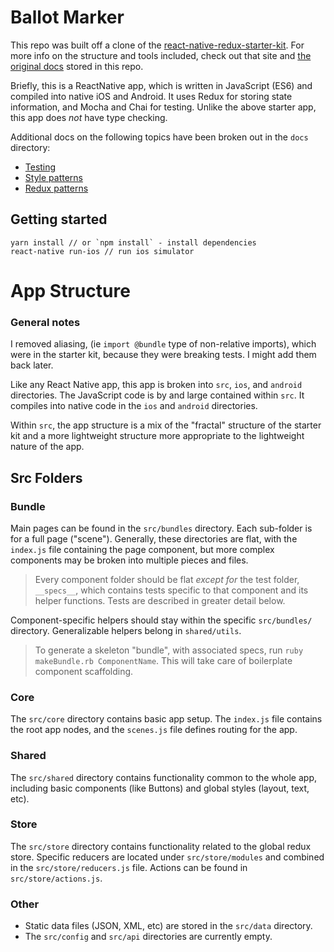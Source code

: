 # Ballot Marker

This repo was built off a clone of the [react-native-redux-starter-kit](https://github.com/LeoLeBras/react-native-redux-starter-kit). For more info on the structure and tools included, check out that site and [the original docs](docs/original.md) stored in this repo.

Briefly, this is a ReactNative app, which is written in JavaScript (ES6) and compiled into native iOS and Android. It uses Redux for storing state information, and Mocha and Chai for testing. Unlike the above starter app, this app does *not* have type checking.

Additional docs on the following topics have been broken out in the `docs` directory:

- [Testing](docs/testing.md)
- [Style patterns](docs/styles.md)
- [Redux patterns](docs/redux.md)

## Getting started

```
yarn install // or `npm install` - install dependencies
react-native run-ios // run ios simulator
```

# App Structure

### General notes

I removed aliasing, (ie `import @bundle` type of non-relative imports), which were in the starter kit, because they were breaking tests. I might add them back later.

Like any React Native app, this app is broken into `src`, `ios`, and `android` directories. The JavaScript code is by and large contained within `src`. It compiles into native code in the `ios` and `android` directories.

Within `src`, the app structure is a mix of the "fractal" structure of the starter kit and a more lightweight structure more appropriate to the lightweight nature of the app.

## Src Folders

### Bundle

Main pages can be found in the `src/bundles` directory. Each sub-folder is for a full page ("scene"). Generally, these directories are flat, with the `index.js` file containing the page component, but more complex components may be broken into multiple pieces and files.

> Every component folder should be flat *except for* the test folder, `__specs__`, which contains tests specific to that component and its helper functions. Tests are described in greater detail below.

Component-specific helpers should stay within the specific `src/bundles/` directory. Generalizable helpers belong in `shared/utils`.

> To generate a skeleton "bundle", with associated specs, run `ruby makeBundle.rb ComponentName`. This will take care of boilerplate component scaffolding.

### Core

The `src/core` directory contains basic app setup. The `index.js` file contains the root app nodes, and the `scenes.js` file defines routing for the app.

### Shared

The `src/shared` directory contains functionality common to the whole app, including basic components (like Buttons) and global styles (layout, text, etc).

### Store

The `src/store` directory contains functionality related to the global redux store. Specific reducers are located under `src/store/modules` and combined in the `src/store/reducers.js` file. Actions can be found in `src/store/actions.js`.

### Other

- Static data files (JSON, XML, etc) are stored in the `src/data` directory.
- The `src/config` and `src/api` directories are currently empty.